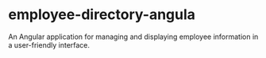 # employee-directory-angula
An Angular application for managing and displaying employee information in a user-friendly interface.
